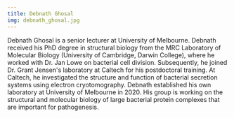 ```yaml
---
title: Debnath Ghosal
img: debnath_ghosal.jpg
---
```


Debnath Ghosal is a senior lecturer at University of Melbourne. Debnath received his PhD degree in structural biology from the MRC Laboratory of Molecular Biology (University of Cambridge, Darwin College), where he worked with Dr. Jan Lowe on bacterial cell division. Subsequently, he joined Dr. Grant Jensen's laboratory at Caltech for his postdoctoral training. At Caltech, he investigated the structure and function of bacterial secretion systems using electron cryotomography. Debnath established his own laboratory at University of Melbourne in 2020. His group is working on the structural and molecular biology of large bacterial protein complexes that are important for pathogenesis.


